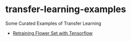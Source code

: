 # transfer-learning-examples
Some Curated Examples of Transfer Learning

* [Retraining Flower Set with Tensorflow](https://www.tensorflow.org/hub/tutorials/tf2_image_retraining)

